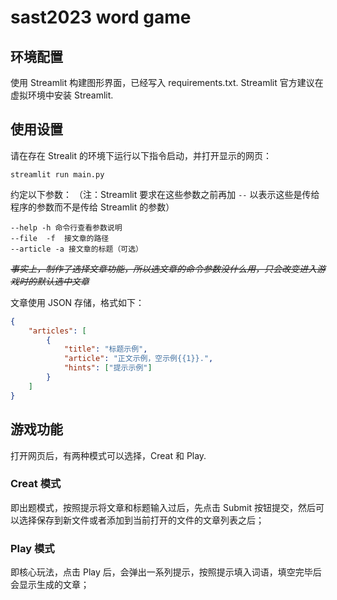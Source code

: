 # sast2023 word game

## 环境配置

使用 Streamlit 构建图形界面，已经写入 requirements.txt.
Streamlit 官方建议在虚拟环境中安装 Streamlit.

## 使用设置

请在存在 Strealit 的环境下运行以下指令启动，并打开显示的网页：

``` shell
streamlit run main.py
```

约定以下参数：  （注：Streamlit 要求在这些参数之前再加 `--` 以表示这些是传给程序的参数而不是传给 Streamlit 的参数）

```shell
--help -h 命令行查看参数说明
--file  -f  接文章的路径
--article -a 接文章的标题（可选）
```

~~*事实上，制作了选择文章功能，所以选文章的命令参数没什么用，只会改变进入游戏时的默认选中文章*~~

文章使用 JSON 存储，格式如下：

```json
{
    "articles": [
        {
            "title": "标题示例",
            "article": "正文示例，空示例{{1}}.",
            "hints": ["提示示例"]
        }
    ]
}
```



## 游戏功能

打开网页后，有两种模式可以选择，Creat 和 Play.

### Creat 模式

即出题模式，按照提示将文章和标题输入过后，先点击 Submit 按钮提交，然后可以选择保存到新文件或者添加到当前打开的文件的文章列表之后；

### Play 模式

即核心玩法，点击 Play 后，会弹出一系列提示，按照提示填入词语，填空完毕后会显示生成的文章；
